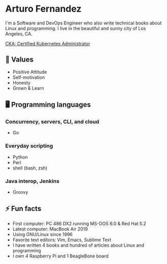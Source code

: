 # Arturo Fernandez
I'm a Software and DevOps Engineer who also write technical books about Linux
and programming. I live in the beautiful and sunny city of Los Angeles, CA.

[CKA: Certified Kubernetes Administrator](https://www.youracclaim.com/badges/a93b25a9-08cf-468f-8110-401316e62565/public_url)

## 💪 Values
* Positive Attitude
* Self-motivation
* Honesty
* Grown & Learn

## 🖥 Programming languages
### Concurrency, servers, CLI, and cloud
* Go
### Everyday scripting
* Python
* Perl
* shell (bash, zsh)
### Java interop, Jenkins
* Groovy

## ⚡ Fun facts
* First computer: PC 486 DX2 running MS-DOS 6.0 & Red Hat 5.2
* Latest computer: MacBook Air 2019
* Using GNU/Linux since 1996
* Favorite text editors: Vim, Emacs, Sublime Text
* I have written 4 books and hundred of articles about Linux and programming
* I own 4 Raspberry Pi and 1 BeagleBone board

